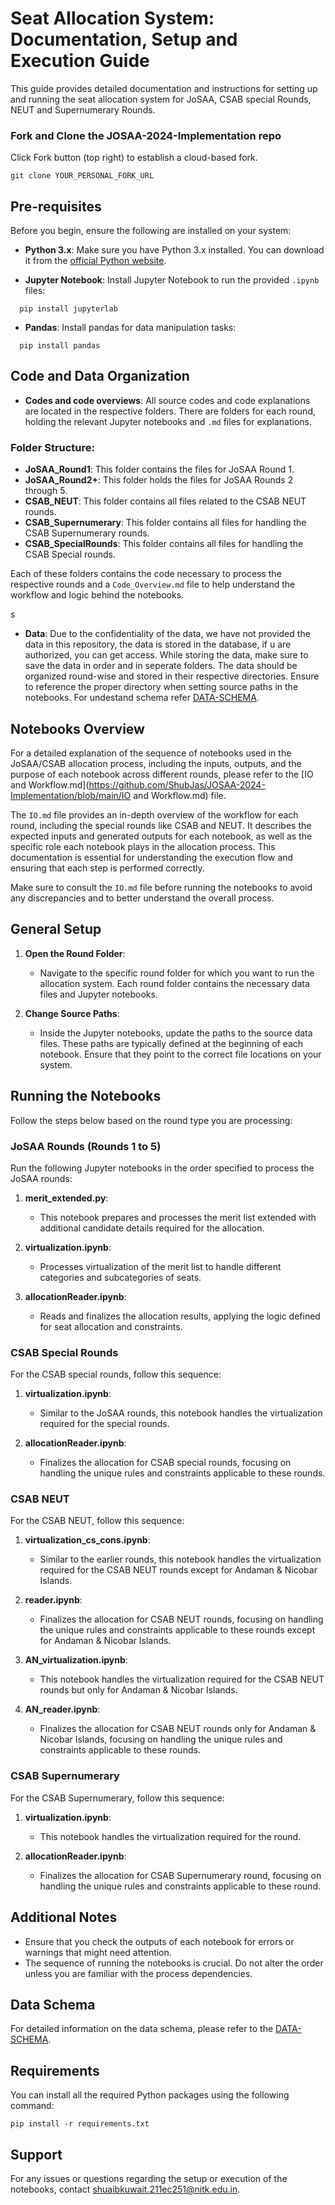 # Seat Allocation System: Documentation, Setup and Execution Guide

This guide provides detailed documentation and instructions for setting up and running the seat allocation system for JoSAA, CSAB special Rounds, NEUT and Supernumerary Rounds. 

### Fork and Clone the JOSAA-2024-Implementation repo

Click Fork button (top right) to establish a cloud-based fork.

```
git clone YOUR_PERSONAL_FORK_URL
```

## Pre-requisites

Before you begin, ensure the following are installed on your system:

- **Python 3.x**: Make sure you have Python 3.x installed. You can download it from the [official Python website](https://www.python.org/downloads/).

- **Jupyter Notebook**: Install Jupyter Notebook to run the provided `.ipynb` files:
```
  pip install jupyterlab
```
-  **Pandas**: Install pandas for  data manipulation tasks:
```
  pip install pandas
```



## Code and Data Organization

- **Codes and code overviews**: All source codes and code explanations are located in the respective folders. There are folders for each round, holding the relevant Jupyter notebooks and `.md` files for explanations.

### Folder Structure:
- **JoSAA_Round1**: This folder contains the files for JoSAA Round 1.
- **JoSAA_Round2+**: This folder holds the files for JoSAA Rounds 2 through 5.
- **CSAB_NEUT**: This folder contains all files related to the CSAB NEUT rounds.
- **CSAB_Supernumerary**: This folder contains all files for handling the CSAB Supernumerary rounds.
- **CSAB_SpecialRounds**: This folder contains all files for handling the CSAB Special rounds.


Each of these folders contains the code necessary to process the respective rounds and a `Code_Overview.md` file to help understand the workflow and logic behind the notebooks.

s
- **Data**: Due to the confidentiality of the data, we have not provided the data in this repository, the data is stored in the database, if u are authorized, you can get access. While storing the data, make sure to save the data in order and in seperate folders. The data should be organized round-wise and stored in their respective directories. Ensure to reference the proper directory when setting source paths in the notebooks. For undestand schema refer [DATA-SCHEMA](https://github.com/ShubJas/JOSAA-2024-Implementation/blob/main/Data_Table_Schema.md).

## Notebooks Overview

For a detailed explanation of the sequence of notebooks used in the JoSAA/CSAB allocation process, including the inputs, outputs, and the purpose of each notebook across different rounds, please refer to the [IO and Workflow.md](https://github.com/ShubJas/JOSAA-2024-Implementation/blob/main/IO and Workflow.md) file.

The `IO.md` file provides an in-depth overview of the workflow for each round, including the special rounds like CSAB and NEUT. It describes the expected inputs and generated outputs for each notebook, as well as the specific role each notebook plays in the allocation process. This documentation is essential for understanding the execution flow and ensuring that each step is performed correctly.

Make sure to consult the `IO.md` file before running the notebooks to avoid any discrepancies and to better understand the overall process.


## General Setup

1. **Open the Round Folder**:
   - Navigate to the specific round folder for which you want to run the allocation system. Each round folder contains the necessary data files and Jupyter notebooks.

2. **Change Source Paths**:
   - Inside the Jupyter notebooks, update the paths to the source data files. These paths are typically defined at the beginning of each notebook. Ensure that they point to the correct file locations on your system.

## Running the Notebooks

Follow the steps below based on the round type you are processing:

### JoSAA Rounds (Rounds 1 to 5)

Run the following Jupyter notebooks in the order specified to process the JoSAA rounds:

1. **merit_extended.py**:
   - This notebook prepares and processes the merit list extended with additional candidate details required for the allocation.

2. **virtualization.ipynb**:
   - Processes virtualization of the merit list to handle different categories and subcategories of seats.

3. **allocationReader.ipynb**:
   - Reads and finalizes the allocation results, applying the logic defined for seat allocation and constraints.

### CSAB Special Rounds 

For the CSAB special rounds, follow this sequence:

1. **virtualization.ipynb**:
   - Similar to the JoSAA rounds, this notebook handles the virtualization required for the special rounds.

2. **allocationReader.ipynb**:
   - Finalizes the allocation for CSAB special rounds, focusing on handling the unique rules and constraints applicable to these rounds.

### CSAB NEUT

For the CSAB NEUT, follow this sequence:

1. **virtualization_cs_cons.ipynb**:
   - Similar to the earlier rounds, this notebook handles the virtualization required for the CSAB NEUT rounds except for Andaman & Nicobar Islands.

2. **reader.ipynb**:
   - Finalizes the allocation for CSAB NEUT rounds, focusing on handling the unique rules and constraints applicable to these rounds except for Andaman & Nicobar Islands.

3. **AN_virtualization.ipynb**:
   - This notebook handles the virtualization required for the CSAB NEUT rounds but only for Andaman & Nicobar Islands.

4. **AN_reader.ipynb**:
   - Finalizes the allocation for CSAB NEUT rounds only for Andaman & Nicobar Islands, focusing on handling the unique rules and constraints applicable to these rounds.

### CSAB Supernumerary

For the CSAB Supernumerary, follow this sequence:

1. **virtualization.ipynb**:
   - This notebook handles the virtualization required for the round.

2. **allocationReader.ipynb**:
   - Finalizes the allocation for CSAB Supernumerary round, focusing on handling the unique rules and constraints applicable to these round.

## Additional Notes

- Ensure that you check the outputs of each notebook for errors or warnings that might need attention.
- The sequence of running the notebooks is crucial. Do not alter the order unless you are familiar with the process dependencies.

## Data Schema
For detailed information on the data schema, please refer to the [DATA-SCHEMA](https://github.com/ShubJas/JOSAA-2024-Implementation/blob/main/Data_Table_Schema.md).


## Requirements
You can install all the required Python packages using the following command:

```
pip install -r requirements.txt
```



## Support

For any issues or questions regarding the setup or execution of the notebooks, contact [shuaibkuwait.211ec251@nitk.edu.in](mailto:shuaibkuwait.211ec251@nitk.edu.in).
